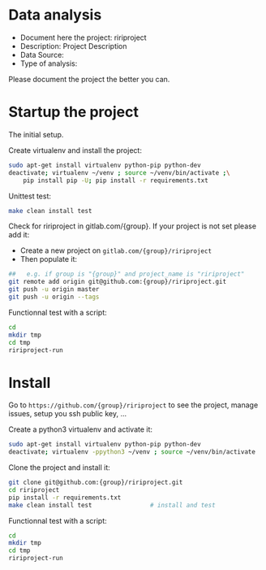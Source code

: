 # Data analysis
- Document here the project: ririproject
- Description: Project Description
- Data Source:
- Type of analysis:

Please document the project the better you can.

# Startup the project

The initial setup.

Create virtualenv and install the project:
```bash
sudo apt-get install virtualenv python-pip python-dev
deactivate; virtualenv ~/venv ; source ~/venv/bin/activate ;\
    pip install pip -U; pip install -r requirements.txt
```

Unittest test:
```bash
make clean install test
```

Check for ririproject in gitlab.com/{group}.
If your project is not set please add it:

- Create a new project on `gitlab.com/{group}/ririproject`
- Then populate it:

```bash
##   e.g. if group is "{group}" and project_name is "ririproject"
git remote add origin git@github.com:{group}/ririproject.git
git push -u origin master
git push -u origin --tags
```

Functionnal test with a script:

```bash
cd
mkdir tmp
cd tmp
ririproject-run
```

# Install

Go to `https://github.com/{group}/ririproject` to see the project, manage issues,
setup you ssh public key, ...

Create a python3 virtualenv and activate it:

```bash
sudo apt-get install virtualenv python-pip python-dev
deactivate; virtualenv -ppython3 ~/venv ; source ~/venv/bin/activate
```

Clone the project and install it:

```bash
git clone git@github.com:{group}/ririproject.git
cd ririproject
pip install -r requirements.txt
make clean install test                # install and test
```
Functionnal test with a script:

```bash
cd
mkdir tmp
cd tmp
ririproject-run
```
